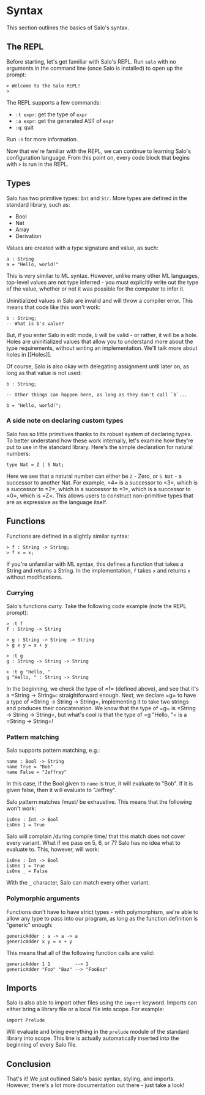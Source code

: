 # Syntax

This section outlines the basics of Salo's syntax.

## The REPL

Before starting, let's get familiar with Salo's REPL. Run `salo` with no arguments in the command line (once Salo is installed) to open up the prompt:

```salo-repl
> Welcome to the Salo REPL!
>
```

The REPL supports a few commands:

 * `:t expr`: get the type of `expr`
 * `:a expr`: get the generated AST of `expr`
 * `:q`: quit

Run `:h` for more information.

Now that we're familiar with the REPL, we can continue to learning Salo's configuration language. From this point on, every code block that begins with `>` is run in the REPL.

## Types

Salo has two primitive types: `Int` and `Str`. More types are defined in the standard library, such as:

 * Bool
 * Nat
 * Array
 * Derivation

Values are created with a type signature and value, as such:

```salo
a : String
a = "Hello, world!"
```

This is very similar to ML syntax. However, unlike many other ML languages, top-level values are not type inferred - you must explicitly write out the type of the value, whether or not it was possible for the computer to infer it.

Uninitialized values in Salo are invalid and will throw a compiler error. This means that code like this won't work:

```salo
b : String;
-- What is b's value?
```

But, if you enter Salo in edit mode, `b` will be valid - or rather, it will be a hole. Holes are uninitialized values that allow you to understand more about the type requirements, without writing an implementation. We'll talk more about holes in [[Holes]].

Of course, Salo is also okay with delegating assignment until later on, as long as that value is not used:

```salo
b : String;

-- Other things can happen here, as long as they don't call `b`...

b = "Hello, world!";
```

### A side note on declaring custom types

Salo has so little primitives thanks to its robust system of declaring types. To better understand how these work internally, let's examine how they're put to use in the standard library. Here's the simple declaration for natural numbers:

```salo
type Nat = Z | S Nat;
```

Here we see that a natural number can either be `Z` - Zero, or `S Nat` - a successor to another Nat. For example, =4= is a successor to =3=, which is a successor to =2=, which is a successor to =1=, which is a successor to =0=, which is =Z=. This allows users to construct non-primitive types that are as expressive as the language itself.

## Functions

Functions are defined in a slightly similar syntax:

```salo-repl
> f : String -> String;
> f x = x;
```

If you're unfamiliar with ML syntax, this defines a function that takes a String and returns a String. In the implementation, `f` takes `x` and returns `x` without modifications.

### Currying

Salo's functions curry. Take the following code example (note the REPL prompt):

```salo-repl
> :t f
f : String -> String

> g : String -> String -> String
> g x y = x + y

> :t g
g : String -> String -> String

> :t g "Hello, "
g "Hello, " : String -> String
```

In the beginning, we check the type of =f= (defined above), and see that it's a =String -> String=: straightforward enough. Next, we declare =g= to have a type of =String -> String -> String=, implementing it to take two strings and produces their concatenation. We know that the type of =g= is =String -> String -> String=, but what's cool is that the type of =g "Hello, "= is a =String -> String=!

### Pattern matching

Salo supports pattern matching, e.g.:

```salo
name : Bool -> String
name True = "Bob"
name False = "Jeffrey"
```

In this case, if the Bool given to `name` is true, it will evaluate to "Bob". If it is given false, then it will evaluate to "Jeffrey".

Salo pattern matches /must/ be exhaustive. This means that the following won't work:

```salo
isOne : Int -> Bool
isOne 1 = True
```

Salo will complain /during compile time/ that this match does not cover every variant. What if we pass on 5, 6, or 7? Salo has no idea what to evaluate to. This, however, will work:

```salo
isOne : Int -> Bool
isOne 1 = True
isOne _ = False
```

With the `_` character, Salo can match every other variant.

### Polymorphic arguments

Functions don't have to have strict types - with polymorphism, we're able to allow any type to pass into our program, as long as the function definition is "generic" enough:

```salo
genericAdder : a -> a -> a
genericAdder x y = x + y
```

This means that all of the following function calls are valid:

```salo
genericAdder 1 1         --> 2
genericAdder "Foo" "Baz" --> "FooBaz"
```

## Imports

Salo is also able to import other files using the `import` keyword. Imports can either bring a library file or a local file into scope. For example:

```
import Prelude
```

Will evaluate and bring everything in the `prelude` module of the standard library into scope. This line is actually automatically inserted into the beginning of every Salo file.

## Conclusion

That's it! We just outlined Salo's basic syntax, styling, and imports. However, there's a lot more documentation out there - just take a look!
